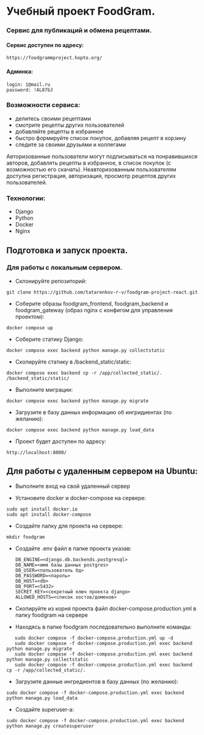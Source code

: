 # Учебный проект FoodGram.
### Сервис для публикаций и обмена рецептами.
#### Сервис доступен по адресу:
```
https://foodgrammproject.hopto.org/
```
#### Aдминкa:
```
login: 1@mail.ru
password: !AL87bJ
```

### Возможности сервиса:
- делитесь своими рецептами
- смотрите рецепты других пользователей
- добавляйте рецепты в избранное
- быстро формируйте список покупок, добавляя рецепт в корзину
- следите за своими друзьями и коллегами

Авторизованные пользователи могут подписываться на понравившихся авторов, добавлять рецепты в избранное, в список покупок (с возможностью его скачать). 
Неавторизованным пользователям доступна регистрация, авторизация, просмотр рецептов других пользователей.

### Технологии:
- Django
- Python
- Docker
- Nginx

## Подготовка и запуск проекта.
### Для работы с локальным сервером.

* Склонируйте репозиторий: 
```
git clone https://github.com/tatarenkov-r-v/foodgram-project-react.git
```
* Cоберите образы foodgram_frontend, foodgram_backend 
и foodgram_gateway (образ nginx с конфигом для управления проектом):
```
docker compose up   
```
* Соберите статику Django:
```
docker compose exec backend python manage.py collectstatic
```
* Скопируйте статику в /backend_static/static:
```
docker compose exec backend cp -r /app/collected_static/. /backend_static/static/
```
* Выполните миграции:
```
docker compose exec backend python manage.py migrate
``` 
* Загрузите в базу данных информацию об ингридиентах (по желанию):
```
docker compose exec backend python manage.py load_data
``` 
* Проект будет доступен по адресу:
```
http://localhost:8000/
```

## Для работы с удаленным сервером на Ubuntu:

* Выполните вход на свой удаленный сервер

*  Установите docker и docker-compose на сервере:
```
sudo apt install docker.io 
sudo apt install docker-compose
```

* Создайте папку для проекта на сервере:
```
mkdir foodgram
```

* Создайте .env файл в папке проекта указав:
    ```
    DB_ENGINE=<django.db.backends.postgresql>
    DB_NAME=<имя базы данных postgres>
    DB_USER=<пользователь бд>
    DB_PASSWORD=<пароль>
    DB_HOST=<db>
    DB_PORT=<5432>
    SECRET_KEY=<секретный ключ проекта django>
    ALLOWED_HOSTS=<список хостов/доменов>
    ```
* Скопируйте из корня проекта файл docker-compose.production.yml в папку foodgram на сервере

* Находясь в папке foodgram последовательно выполните команды:
```
   sudo docker compose -f docker-compose.production.yml up -d
   sudo docker compose -f docker-compose.production.yml exec backend python manage.py migrate
   sudo docker compose -f docker-compose.production.yml exec backend python manage.py collectstatic
   sudo docker compose -f docker-compose.production.yml exec backend cp -r /app/collected_static/.
```
* Загрузите данные ингредиентов в базу данных (по желанию):
```
sudo docker compose -f docker-compose.production.yml exec backend python manage.py load_data
```
* Создайте superuser-a:
```
sudo docker compose -f docker-compose.production.yml exec backend python manage.py createsuperuser
```
